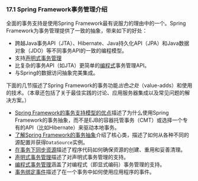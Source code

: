 ### 17.1 Spring Framework事务管理介绍

全面的事务支持是使用Spring Framework最有说服力的理由中的一个。Spring Framework为事务管理提供了一致的抽象，带来如下的好处：

- 跨越Java事务API（JTA）、Hibernate、Java持久化API（JPA）和Java数据对象（JDO）等不同事务API的一致的编程模型。
- 支持[声明式事务管理](17.5.Declarative_transaction_management.md)
- 比复杂的事务API（如JTA）更简单的[编程式](17.6.Programmatic_transaction_management.md)事务管理API。
- 与Spring的数据访问抽象完美集成。

下面的几节描述了Spring Framework的事务功能*出色之处*（value-adds）和使用的技术。（本章还包括了关于最佳实践的讨论、应用服务器集成以及常见问题的解决方案。）

- [Spring Framework的事务支持模型的优点](17.2.Advantages_of_the_Spring_Framework’s_transaction_support_model.md)描述了为什么使用Spring Framework的事务抽象，而不是EJB的容器托管事务（CMT）或选择一个专有的API（比如Hibernate）来驱动本地事务。
- [了解Spring Framework的事务抽象](17.3.Understanding_the_Spring_Framework_transaction_abstraction.md)介绍了核心类，描述了如何从各种不同的源配置并获得`DataSource`实例。
- [在事务下同步资源](17.4.Synchronizing_resources_with_transactions.md)描述了程序代码如何确保资源的创建、重用和妥善清理。
- [声明式事务管理](17.5.Declarative_transaction_management.md)描述了对声明式事务管理的支持。
- [编程式事务管理](17.6.Programmatic_transaction_management.md)涵盖了对编程式（即显式编码）事务管理的支持。
- [事务绑定事件](17.8.Transaction_bound_event.md)描述了在一个事务中如何使用应用程序的事件。


